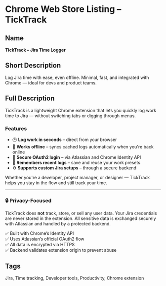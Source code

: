 # Chrome Web Store Listing – TickTrack

## Name
**TickTrack – Jira Time Logger**

## Short Description
Log Jira time with ease, even offline. Minimal, fast, and integrated with Chrome — ideal for devs and product teams.

## Full Description
TickTrack is a lightweight Chrome extension that lets you quickly log work time to Jira — without switching tabs or digging through menus.

### Features
- 🕒 **Log work in seconds** – direct from your browser
- 📡 **Works offline** – syncs cached logs automatically when you're back online
- 🔐 **Secure OAuth2 login** – via Atlassian and Chrome Identity API
- 🧠 **Remembers recent logs** – save and reuse your work presets
- ⚙️ **Supports custom Jira setups** – through a secure backend

Whether you're a developer, project manager, or designer — TickTrack helps you stay in the flow and still track your time.

---

### 🔒 Privacy-Focused
TickTrack does **not** track, store, or sell any user data. Your Jira credentials are never stored in the extension. All sensitive data is exchanged securely with Atlassian and handled by a protected backend.

✅ Built with Chrome’s Identity API  
✅ Uses Atlassian’s official OAuth2 flow  
✅ All data is encrypted via HTTPS  
✅ Backend validates extension origin to prevent abuse

## Tags
Jira, Time tracking, Developer tools, Productivity, Chrome extension
